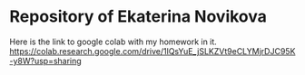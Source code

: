 # Repository of Ekaterina Novikova

Here is the link to google colab with my homework in it.
https://colab.research.google.com/drive/1lQsYuE_jSLKZVt9eCLYMjrDJC95K-y8W?usp=sharing
